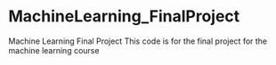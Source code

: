 # MachineLearning_FinalProject
Machine Learning Final Project
This code is for the final project for the machine learning course


